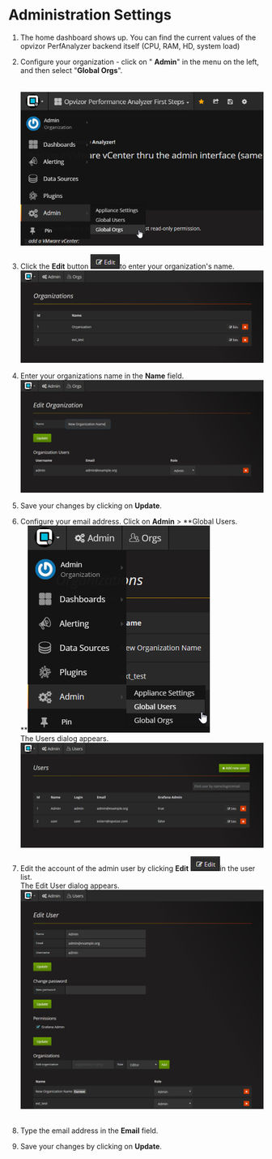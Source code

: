 # Administration Settings

1.  The home dashboard shows up. You can find the current values of the
    opvizor PerfAnalyzer backend itself (CPU, RAM, HD, system load)
2.  Configure your organization - click on " **Admin**" in the menu on
    the left, and then select "**Global Orgs**".   
                                                                  
        ![](attachments/83854812/84046180.png?height=250)
3.  Click the **Edit** button ![](attachments/83854812/84046218.png)to
    enter your organization's name.  
    ![](attachments/83854812/84046237.png?height=250)
4.  Enter your organizations name in the **Name** field.  
    ![](attachments/83854812/84046277.png?height=250)  
      
5.  Save your changes by clicking on **Update**.
6.  Configure your email address. Click on **Admin** \> **Global
    Users.  
    **![](attachments/83854812/84046334.png?height=250)  
    The Users dialog appears.  
    ![](attachments/83854812/84046373.png?height=250)
7.  Edit the account of the admin user by
    clicking **Edit** ![](attachments/83854812/84046218.png)in the
    user list.  
    The Edit User dialog appears.  
    ![](attachments/83854812/84046395.png?height=250) 
8.  Type the email address in the **Email** field.
9.  Save your changes by clicking on **Update**.

